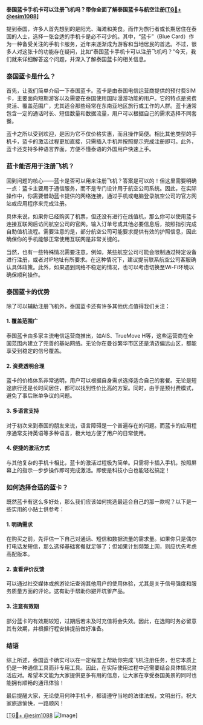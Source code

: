 **泰国蓝卡手机卡可以注册飞机吗？带你全面了解泰国蓝卡与航空注册[[TG💪+ @esim1088](https://t.me/s/esim1088)]**

提到泰国，许多人首先想到的是阳光、海滩和美食。而作为旅行者或长期居住在泰国的人士，选择一张合适的手机卡是必不可少的。其中，“蓝卡”（Blue Card）作为一种备受关注的手机卡服务，近年来逐渐成为游客和当地居民的首选。不过，很多人对这张卡的功能存在疑问，比如“泰国蓝卡手机卡可以注册飞机吗？”今天，我们就来详细解答这个问题，并深入了解泰国蓝卡的相关信息。

### 泰国蓝卡是什么？

首先，让我们简单介绍一下泰国蓝卡。蓝卡是由泰国电信运营商提供的预付费SIM卡，主要面向短期游客以及需要在泰国使用国际漫游功能的用户。它的特点是资费灵活、覆盖范围广，尤其适合那些经常在东南亚地区旅行或工作的人群。蓝卡通常包含一定的通话时长、短信数量和数据流量，用户可以根据自己的需求选择不同套餐。

蓝卡之所以受到欢迎，是因为它不仅价格实惠，而且操作简便。相比其他类型的手机卡，蓝卡的激活过程更加直接，只需插入手机并按照提示完成注册即可。此外，蓝卡还支持多种语言界面，方便不懂泰语的外国用户快速上手。

### 蓝卡能否用于注册飞机？

回到问题的核心——蓝卡是否可以用来注册飞机？答案是可以的！但这里需要明确一点：蓝卡主要用于通信服务，而不是专门设计用于航空公司系统。因此，在实际操作中，你需要借助蓝卡提供的网络连接，通过手机或电脑登录航空公司的官方网站或应用程序来完成注册。

具体来说，如果你已经购买了机票，但还没有进行在线值机，那么你可以使用蓝卡连接互联网后访问航空公司的官网。输入订单号或其他必要信息后，按照指引完成自助值机流程。需要注意的是，部分航空公司可能要求提供有效的护照信息，因此确保你的手机能够正常使用互联网是非常关键的。

当然，也有一些特殊情况需要注意。例如，某些航空公司可能会限制通过特定设备进行注册，或者对IP地址有所要求。在这种情况下，建议提前联系航空公司客服确认具体政策。此外，如果遇到网络不稳定的情况，也可以考虑切换至Wi-Fi环境以确保顺利操作。

### 泰国蓝卡的优势

除了可以辅助注册飞机外，泰国蓝卡还有许多其他优点值得我们关注：

#### 1. **覆盖范围广**
泰国蓝卡由多家主流电信运营商推出，如AIS、TrueMove H等，这些运营商在全国范围内建立了完善的基站网络。无论你在曼谷繁华市区还是清迈偏远山区，都能享受到稳定的信号覆盖。

#### 2. **资费透明合理**
蓝卡的价格体系非常透明，用户可以根据自身需求选择适合自己的套餐。无论是短途旅行还是长时间居住，都可以找到性价比高的方案。同时，由于是预付费模式，避免了事后账单争议的问题。

#### 3. **多语言支持**
对于初次来到泰国的朋友来说，语言障碍是一个普遍存在的问题。而蓝卡的应用程序通常支持英语等多种语言，极大地方便了用户的日常使用。

#### 4. **便捷的激活方式**
与其他复杂的手机卡相比，蓝卡的激活过程极为简单。只需将卡插入手机，按照屏幕上的指示一步步操作即可完成激活。即使是科技小白也能轻松搞定！

### 如何选择合适的蓝卡？

既然蓝卡有这么多好处，那么我们应该如何挑选最适合自己的那一款呢？以下是一些实用的小贴士供参考：

#### 1. **明确需求**
在购买之前，先评估一下自己对通话、短信和数据流量的需求量。如果你只是偶尔打电话发短信，那么选择基础套餐就足够了；但如果计划频繁上网，则应优先考虑高配版本。

#### 2. **查看评价反馈**
可以通过社交媒体或旅游论坛查询其他用户的使用体验，尤其是关于信号强度和服务质量方面的评论。这有助于帮助你避开坑爹产品。

#### 3. **注意有效期**
部分蓝卡的有效期较短，过期后若未及时充值将会失效。因此，在选购时务必留意其有效期，并根据行程安排提前做好准备。

### 结语

综上所述，泰国蓝卡确实可以在一定程度上帮助你完成飞机注册任务，但它本质上仍是一种通信工具而非专用工具。因此，在实际使用过程中还需要结合具体情况灵活应对。希望本文能为大家提供更多有用的信息，让大家在享受泰国美景的同时也能拥有顺畅的通讯体验！

最后提醒大家，无论使用何种手机卡，都请遵守当地的法律法规，文明出行。祝大家旅途愉快，一路顺风！

[[TG💪+ @esim1088](https://t.me/s/esim1088) ![Image](https://i.postimg.cc/4NQfJmqS/Snipaste-2025-05-13-00-14-12.png)]